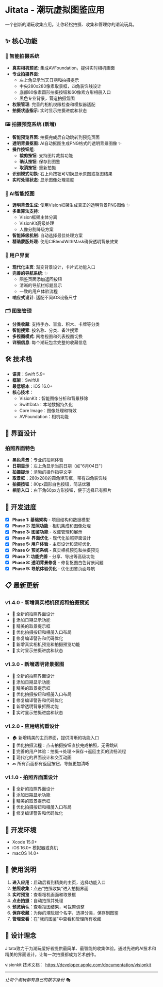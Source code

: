 # Jitata - 潮玩虚拟图鉴应用

一个创新的潮玩收集应用，让你轻松拍摄、收集和管理你的潮流玩具。

## ✨ 核心功能

### 📸 智能拍摄系统
- **真实相机预览**: 集成AVFoundation，提供实时相机画面
- **专业拍摄界面**: 
  - 左上角显示当天日期和拍摄提示
  - 中央280x280像素取景框，四角装饰线设计
  - 底部80像素圆形拍摄按钮和60像素方形相册入口
  - 黑色专业背景，营造拍摄氛围
- **权限管理**: 完善的相机权限检查和模拟器适配
- **拍摄状态指示**: 实时显示拍摄进度和状态

### 🖼️ 拍摄预览系统 (新增)
- **智能预览界面**: 拍摄完成后自动跳转到预览页面
- **透明背景抠图**: AI自动抠图生成PNG格式的透明背景图像 ✨
- **操作按钮组**:
  - **裁剪按钮**: 支持图片裁剪功能
  - **确认按钮**: 保存到图鉴
  - **取消按钮**: 重新拍摄
- **识别模式切换**: 右上角按钮可切换显示原图或抠图结果
- **实时处理状态**: 显示图像处理进度

### 🎨 AI智能抠图
- **透明背景生成**: 使用Vision框架生成真正的透明背景PNG图像 ✨
- **多重算法支持**: 
  - Vision框架主体分离
  - VisionKit高级处理
  - 人像分割降级方案
- **智能降级机制**: 自动选择最佳处理方案
- **精确蒙版处理**: 使用CIBlendWithMask确保透明背景效果

### 📱 用户界面
- **现代化主页**: 渐变背景设计，卡片式功能入口
- **完善的导航系统**: ✨
  - 图鉴页面添加返回按钮
  - 清晰的导航栏标题显示
  - 一致的用户体验流程
- **响应式设计**: 适配不同iOS设备尺寸

### 🗂️ 图鉴管理
- **分类收藏**: 支持手办、盲盒、积木、卡牌等分类
- **智能搜索**: 按名称、分类、备注搜索
- **多视图模式**: 网格视图和列表视图切换
- **详细信息**: 每个潮玩包含完整的收藏信息

## 🛠️ 技术栈

- **语言**：Swift 5.9+
- **框架**：SwiftUI
- **最低版本**：iOS 16.0+
- **核心技术**：
  - VisionKit：智能图像分析和背景移除
  - SwiftData：本地数据持久化
  - Core Image：图像处理和特效
  - AVFoundation：相机功能

## 📱 界面设计

### 拍照界面特色
- **黑色背景**：专业的拍照体验
- **日期显示**：左上角显示当前日期（如"6月04日"）
- **拍摄提示**：清晰的操作指导文字
- **取景框**：280x280的圆角矩形框，带有四角装饰线
- **拍摄按钮**：80px圆形白色按钮，简洁优雅
- **相册入口**：右下角60px方形按钮，便于选择已有照片

## 🚀 开发进度

- [x] **Phase 1: 基础架构** - 项目结构和数据模型
- [x] **Phase 2: 拍照功能** - 相机集成和图像处理
- [x] **Phase 3: 图鉴功能** - 收藏管理和展示
- [x] **Phase 4: 界面优化** - 现代化拍照界面设计
- [x] **Phase 5: 用户体验** - 主页设计和流程优化
- [x] **Phase 6: 预览系统** - 真实相机预览和拍摄预览
- [x] **Phase 7: 功能完善** - 分享、导出等高级功能
- [x] **Phase 8: 透明背景修复** - 修复抠图白色背景问题
- [x] **Phase 9: 导航体验优化** - 优化图鉴页面导航

## 📋 最新更新

### v1.4.0 - 新增真实相机预览和拍摄预览
- 🎨 全新的拍照界面设计
- 📅 添加日期显示功能
- 🎯 精美的取景提示框
- 🔘 优化拍摄按钮和相册入口布局
- 🐛 修复编译警告和代码优化
- 🎨 新增真实相机预览和拍摄预览功能
- 🎨 实时显示拍摄进度和状态

### v1.3.0 - 新增透明背景抠图
- 🎨 全新的拍照界面设计
- 📅 添加日期显示功能
- 🎯 精美的取景提示框
- 🔘 优化拍摄按钮和相册入口布局
- 🐛 修复编译警告和代码优化
- 🎨 新增透明背景抠图功能
- 🎨 实时显示拍摄进度和状态

### v1.2.0 - 应用结构重设计
- 🏠 新增精美的主页界面，提供清晰的功能入口
- 📸 优化拍摄流程：点击拍摄按钮直接完成拍照，无需跳转
- 🔄 完善的用户体验：拍摄→处理→保存→返回主页的流畅流程
- 🎨 现代化的界面设计和交互动画
- 🔙 所有页面都有返回按钮，导航更加清晰

### v1.1.0 - 拍照界面重设计
- 🎨 全新的拍照界面设计
- 📅 添加日期显示功能
- 🎯 精美的取景提示框
- 🔘 优化拍摄按钮和相册入口布局
- 🐛 修复编译警告和代码优化

## 🔧 开发环境

- Xcode 15.0+
- iOS 16.0+ 模拟器或真机
- macOS 14.0+

## 📝 使用说明

1. **进入应用**：启动后看到精美的主页，选择功能入口
2. **拍照收集**：点击"拍照收集"进入拍摄界面
3. **实时预览**：查看相机画面和取景框
4. **点击拍摄**：自动拍照并处理
5. **预览确认**：查看抠图结果，可裁剪调整
6. **保存收藏**：为你的潮玩起个名字，选择分类，保存到图鉴
7. **管理查看**：在"我的图鉴"中查看和管理所有收藏

## 🎯 设计理念

Jitata致力于为潮玩爱好者提供最简单、最智能的收集体验。通过先进的AI技术和精美的界面设计，让每一次拍摄都成为艺术创作。


visionkit 技术文档：
https://developer.apple.com/documentation/visionkit

---

*让每个潮玩都有自己的数字身份* 🎭 